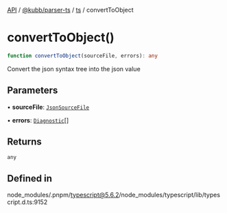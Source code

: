 [API](../../../../../packages.md) / [@kubb/parser-ts](../../../index.md) / [ts](../index.md) / convertToObject

# convertToObject()

```ts
function convertToObject(sourceFile, errors): any
```

Convert the json syntax tree into the json value

## Parameters

• **sourceFile**: [`JsonSourceFile`](../interfaces/JsonSourceFile.md)

• **errors**: [`Diagnostic`](../interfaces/Diagnostic.md)[]

## Returns

`any`

## Defined in

node\_modules/.pnpm/typescript@5.6.2/node\_modules/typescript/lib/typescript.d.ts:9152
